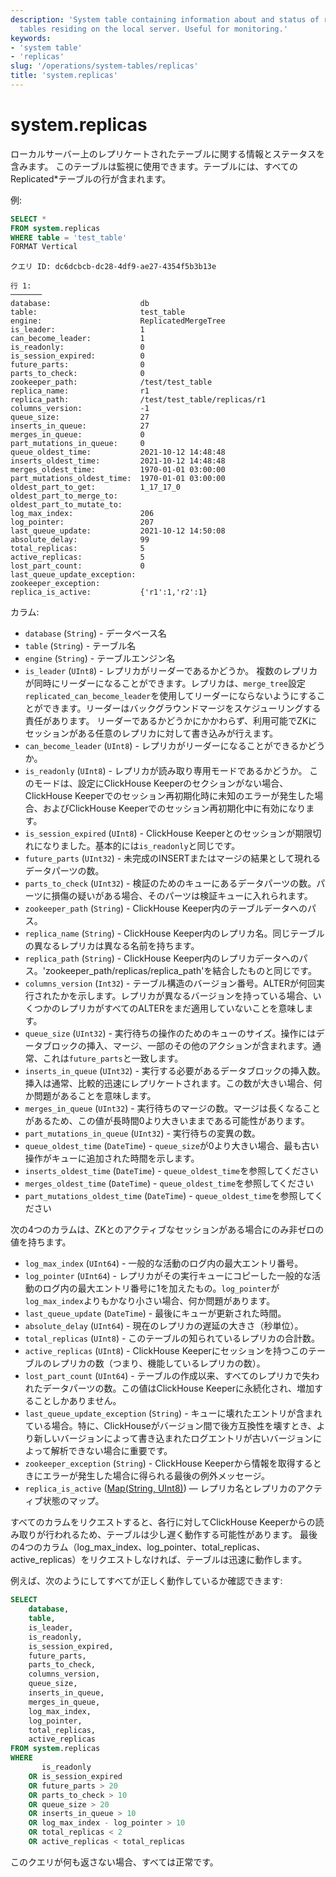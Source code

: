 ```yaml
---
description: 'System table containing information about and status of replicated
  tables residing on the local server. Useful for monitoring.'
keywords:
- 'system table'
- 'replicas'
slug: '/operations/system-tables/replicas'
title: 'system.replicas'
---
```





# system.replicas

ローカルサーバー上のレプリケートされたテーブルに関する情報とステータスを含みます。
このテーブルは監視に使用できます。テーブルには、すべてのReplicated\*テーブルの行が含まれます。

例:

```sql
SELECT *
FROM system.replicas
WHERE table = 'test_table'
FORMAT Vertical
```

```text
クエリ ID: dc6dcbcb-dc28-4df9-ae27-4354f5b3b13e

行 1:
───────
database:                    db
table:                       test_table
engine:                      ReplicatedMergeTree
is_leader:                   1
can_become_leader:           1
is_readonly:                 0
is_session_expired:          0
future_parts:                0
parts_to_check:              0
zookeeper_path:              /test/test_table
replica_name:                r1
replica_path:                /test/test_table/replicas/r1
columns_version:             -1
queue_size:                  27
inserts_in_queue:            27
merges_in_queue:             0
part_mutations_in_queue:     0
queue_oldest_time:           2021-10-12 14:48:48
inserts_oldest_time:         2021-10-12 14:48:48
merges_oldest_time:          1970-01-01 03:00:00
part_mutations_oldest_time:  1970-01-01 03:00:00
oldest_part_to_get:          1_17_17_0
oldest_part_to_merge_to:
oldest_part_to_mutate_to:
log_max_index:               206
log_pointer:                 207
last_queue_update:           2021-10-12 14:50:08
absolute_delay:              99
total_replicas:              5
active_replicas:             5
lost_part_count:             0
last_queue_update_exception:
zookeeper_exception:
replica_is_active:           {'r1':1,'r2':1}
```

カラム:

- `database` (`String`) - データベース名
- `table` (`String`) - テーブル名
- `engine` (`String`) - テーブルエンジン名
- `is_leader` (`UInt8`) - レプリカがリーダーであるかどうか。
    複数のレプリカが同時にリーダーになることができます。レプリカは、`merge_tree`設定`replicated_can_become_leader`を使用してリーダーにならないようにすることができます。リーダーはバックグラウンドマージをスケジューリングする責任があります。
    リーダーであるかどうかにかかわらず、利用可能でZKにセッションがある任意のレプリカに対して書き込みが行えます。
- `can_become_leader` (`UInt8`) - レプリカがリーダーになることができるかどうか。
- `is_readonly` (`UInt8`) - レプリカが読み取り専用モードであるかどうか。
    このモードは、設定にClickHouse Keeperのセクションがない場合、ClickHouse Keeperでのセッション再初期化時に未知のエラーが発生した場合、およびClickHouse Keeperでのセッション再初期化中に有効になります。
- `is_session_expired` (`UInt8`) - ClickHouse Keeperとのセッションが期限切れになりました。基本的には`is_readonly`と同じです。
- `future_parts` (`UInt32`) - 未完成のINSERTまたはマージの結果として現れるデータパーツの数。
- `parts_to_check` (`UInt32`) - 検証のためのキューにあるデータパーツの数。パーツに損傷の疑いがある場合、そのパーツは検証キューに入れられます。
- `zookeeper_path` (`String`) - ClickHouse Keeper内のテーブルデータへのパス。
- `replica_name` (`String`) - ClickHouse Keeper内のレプリカ名。同じテーブルの異なるレプリカは異なる名前を持ちます。
- `replica_path` (`String`) - ClickHouse Keeper内のレプリカデータへのパス。'zookeeper_path/replicas/replica_path'を結合したものと同じです。
- `columns_version` (`Int32`) - テーブル構造のバージョン番号。ALTERが何回実行されたかを示します。レプリカが異なるバージョンを持っている場合、いくつかのレプリカがすべてのALTERをまだ適用していないことを意味します。
- `queue_size` (`UInt32`) - 実行待ちの操作のためのキューのサイズ。操作にはデータブロックの挿入、マージ、一部のその他のアクションが含まれます。通常、これは`future_parts`と一致します。
- `inserts_in_queue` (`UInt32`) - 実行する必要があるデータブロックの挿入数。挿入は通常、比較的迅速にレプリケートされます。この数が大きい場合、何か問題があることを意味します。
- `merges_in_queue` (`UInt32`) - 実行待ちのマージの数。マージは長くなることがあるため、この値が長時間0より大きいままである可能性があります。
- `part_mutations_in_queue` (`UInt32`) - 実行待ちの変異の数。
- `queue_oldest_time` (`DateTime`) - `queue_size`が0より大きい場合、最も古い操作がキューに追加された時間を示します。
- `inserts_oldest_time` (`DateTime`) - `queue_oldest_time`を参照してください
- `merges_oldest_time` (`DateTime`) - `queue_oldest_time`を参照してください
- `part_mutations_oldest_time` (`DateTime`) - `queue_oldest_time`を参照してください

次の4つのカラムは、ZKとのアクティブなセッションがある場合にのみ非ゼロの値を持ちます。

- `log_max_index` (`UInt64`) - 一般的な活動のログ内の最大エントリ番号。
- `log_pointer` (`UInt64`) - レプリカがその実行キューにコピーした一般的な活動のログ内の最大エントリ番号に1を加えたもの。`log_pointer`が`log_max_index`よりもかなり小さい場合、何か問題があります。
- `last_queue_update` (`DateTime`) - 最後にキューが更新された時間。
- `absolute_delay` (`UInt64`) - 現在のレプリカの遅延の大きさ（秒単位）。
- `total_replicas` (`UInt8`) - このテーブルの知られているレプリカの合計数。
- `active_replicas` (`UInt8`) - ClickHouse Keeperにセッションを持つこのテーブルのレプリカの数（つまり、機能しているレプリカの数）。
- `lost_part_count` (`UInt64`) - テーブルの作成以来、すべてのレプリカで失われたデータパーツの数。この値はClickHouse Keeperに永続化され、増加することしかありません。
- `last_queue_update_exception` (`String`) - キューに壊れたエントリが含まれている場合。特に、ClickHouseがバージョン間で後方互換性を壊すとき、より新しいバージョンによって書き込まれたログエントリが古いバージョンによって解析できない場合に重要です。
- `zookeeper_exception` (`String`) - ClickHouse Keeperから情報を取得するときにエラーが発生した場合に得られる最後の例外メッセージ。
- `replica_is_active` ([Map(String, UInt8)](../../sql-reference/data-types/map.md)) — レプリカ名とレプリカのアクティブ状態のマップ。

すべてのカラムをリクエストすると、各行に対してClickHouse Keeperからの読み取りが行われるため、テーブルは少し遅く動作する可能性があります。
最後の4つのカラム（log_max_index、log_pointer、total_replicas、active_replicas）をリクエストしなければ、テーブルは迅速に動作します。

例えば、次のようにしてすべてが正しく動作しているか確認できます:

```sql
SELECT
    database,
    table,
    is_leader,
    is_readonly,
    is_session_expired,
    future_parts,
    parts_to_check,
    columns_version,
    queue_size,
    inserts_in_queue,
    merges_in_queue,
    log_max_index,
    log_pointer,
    total_replicas,
    active_replicas
FROM system.replicas
WHERE
       is_readonly
    OR is_session_expired
    OR future_parts > 20
    OR parts_to_check > 10
    OR queue_size > 20
    OR inserts_in_queue > 10
    OR log_max_index - log_pointer > 10
    OR total_replicas < 2
    OR active_replicas < total_replicas
```

このクエリが何も返さない場合、すべては正常です。
